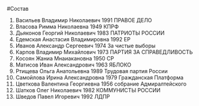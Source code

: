 #Состав
1. Васильев Владимир Николаевич 1991 ПРАВОЕ ДЕЛО
2. Власова Римма Николаевна 1949 КПРФ
3. Дьяконов Георгий Николаевич 1983 ПАТРИОТЫ РОССИИ
4. Едемская Анастасия Владимировна 1992 ЕР
5. Иванов Александр Сергеевич 1974 За чистые выборы
6. Карпов Владимир Михайлович 1973 ПАРТИЯ ЗА СПРАВЕДЛИВОСТЬ
7. Косоян Жаниа Мнаиакановна 1950 СР
8. Матисов Иван Александрович 1963 ЯБЛОКО
9. Ртищева Ольга Анатольевна 1989 Трудовая партия России
10. Самойлова Ирина Александровна 1979 Гражданская Платформа
11. Цветкова Валентина Георгиевна 1956 собрание Адмиралтейского
12. Шатков Олег Николаевич 1982 КОММУНИСТЫ РОССИИ
13. Шведов Павел Игоревич 1992 ЛДПР
